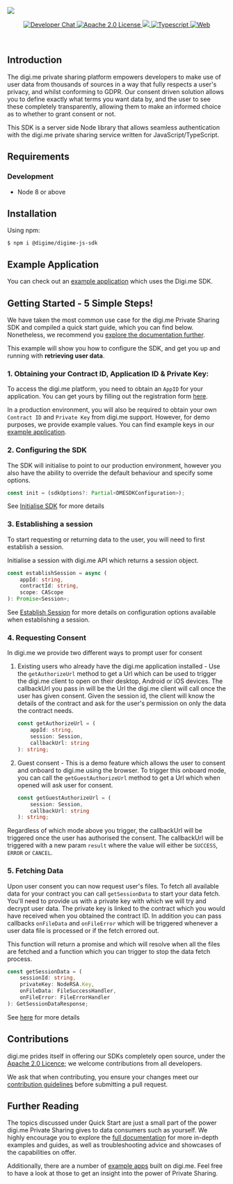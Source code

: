 ![](https://securedownloads.digi.me/partners/digime/SDKReadmeBanner.png)
<p align="center">
    <a href="https://developers.digi.me/slack/join">
        <img src="https://img.shields.io/badge/chat-slack-blueviolet.svg" alt="Developer Chat">
    </a>
    <a href="LICENSE">
        <img src="https://img.shields.io/badge/license-apache 2.0-blue.svg" alt="Apache 2.0 License">
    </a>
    <a href="#">
    	<img src="https://img.shields.io/badge/build-passing-brightgreen.svg">
    </a>
    <a href="https://www.typescriptlang.org/">
        <img src="https://img.shields.io/badge/language-typescript-ff69b4.svg" alt="Typescript">
    </a>
    <a href="https://developers.digi.me/">
        <img src="https://img.shields.io/badge/web-digi.me-red.svg" alt="Web">
    </a>
</p>

<br>

## Introduction

The digi.me private sharing platform empowers developers to make use of user data from thousands of sources in a way that fully respects a user's privacy, and whilst conforming to GDPR. Our consent driven solution allows you to define exactly what terms you want data by, and the user to see these completely transparently, allowing them to make an informed choice as to whether to grant consent or not.

This SDK is a server side Node library that allows seamless authentication with the digi.me private sharing service written for JavaScript/TypeScript. 

## Requirements

### Development
- Node 8 or above

## Installation

Using npm:
```shell
$ npm i @digime/digime-js-sdk
```

## Example Application
You can check out an [example application](https://github.com/digime/digime-js-sdk-example) which uses the Digi.me SDK.

## Getting Started - 5 Simple Steps!

We have taken the most common use case for the digi.me Private Sharing SDK and compiled a quick start guide, which you can find below. Nonetheless, we recommend you [explore the documentation further](/docs/README.md).

This example will show you how to configure the SDK, and get you up and running with **retrieving user data**.

### 1. Obtaining your Contract ID, Application ID & Private Key:

To access the digi.me platform, you need to obtain an `AppID` for your application. You can get yours by filling out the registration form [here](https://go.digi.me/developers/register).

In a production environment, you will also be required to obtain your own `Contract ID` and `Private Key` from digi.me support. However, for demo purposes, we provide example values. You can find example keys in our [example application](https://github.com/digime/digime-js-sdk-example).
	
### 2. Configuring the SDK
The SDK will initialise to point to our production environment, however you also have the ability to override the default behaviour and specify some options.

```typescript
const init = (sdkOptions?: Partial<DMESDKConfiguration>);
```

See [Initialise SDK](/docs/initialise-sdk.md) for more details

### 3. Establishing a session
To start requesting or returning data to the user, you will need to first establish a session.

Initialise a session with digi.me API which returns a session object.
```typescript
const establishSession = async (
    appId: string,
    contractId: string,
    scope: CAScope
): Promise<Session>;
```
See [Establish Session](/docs/establish-session.md) for more details on configuration options available when establishing a session.

### 4. Requesting Consent
In digi.me we provide two different ways to prompt user for consent
1. Existing users who already have the digi.me application installed - Use the `getAuthorizeUrl` method to get a Url which can be used to trigger the digi.me client to open on their desktop, Android or iOS devices. The callbackUrl you pass in will be the Url the digi.me client will call once the user has given consent. Given the session id, the client will know the details of the contract and ask for the user's permission on only the data the contract needs.
    ```typescript
    const getAuthorizeUrl = (
        appId: string,
        session: Session,
        callbackUrl: string
    ): string;
    ```

2. Guest consent - This is a demo feature which allows the user to consent and onboard to digi.me using the browser. To trigger this onboard mode, you can call the `getGuestAuthorizeUrl` method to get a Url which when opened will ask user for consent.
    ```typescript
    const getGuestAuthorizeUrl = (
        session: Session,
        callbackUrl: string
    ): string;
    ```

Regardless of which mode above you trigger, the callbackUrl will be triggered once the user has authorised the consent. The callbackUrl will be triggered with a new param `result` where the value will either be `SUCCESS`, `ERROR` or `CANCEL`.

### 5. Fetching Data
Upon user consent you can now request user's files. To fetch all available data for your contract you can call `getSessionData` to start your data fetch. You'll need to provide us with a private key with which we will try and decrypt user data. The private key is linked to the contract which you would have received when you obtained the contract ID. In addition you can pass callbacks `onFileData` and `onFileError` which will be triggered whenever a user data file is processed or if the fetch errored out.

This function will return a promise and which will resolve when all the files are fetched and a function which you can trigger to stop the data fetch process. 
```typescript
const getSessionData = (
    sessionId: string,
    privateKey: NodeRSA.Key,
    onFileData: FileSuccessHandler,
    onFileError: FileErrorHandler
): GetSessionDataResponse;
```

See [here](/docs/session-data.md) for more details

## Contributions

digi.me prides itself in offering our SDKs completely open source, under the [Apache 2.0 Licence](LICENSE); we welcome contributions from all developers.

We ask that when contributing, you ensure your changes meet our [contribution guidelines](CONTRIBUTING.md) before submitting a pull request.

## Further Reading

The topics discussed under Quick Start are just a small part of the power digi.me Private Sharing gives to data consumers such as yourself. We highly encourage you to explore the [full documentation](/docs/README.md) for more in-depth examples and guides, as well as troubleshooting advice and showcases of the capabilities on offer.

Additionally, there are a number of [example apps](https://github.com/digime/digime-js-sdk-example) built on digi.me. Feel free to have a look at those to get an insight into the power of Private Sharing.
